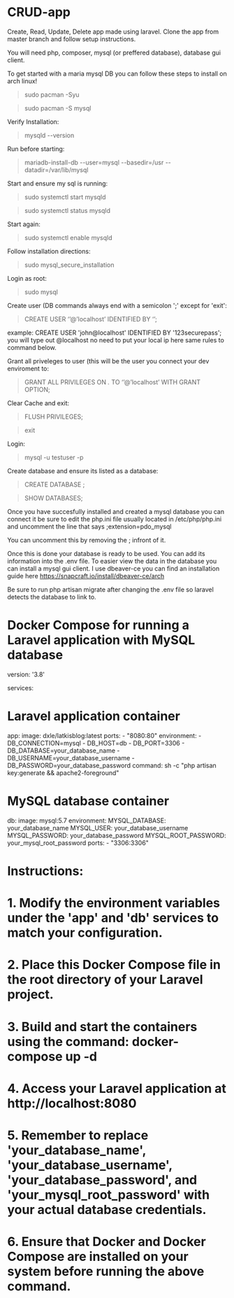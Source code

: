 # CRUD-app
Create, Read, Update, Delete app made using laravel.
Clone the app from master branch and follow setup instructions.


You will need php, composer, mysql (or preffered database), database gui client.

To get started with a maria mysql DB you can follow these steps to install on arch linux!

>sudo pacman -Syu

>sudo pacman -S mysql

Verify Installation:

>mysqld --version

Run before starting:

>mariadb-install-db --user=mysql --basedir=/usr --datadir=/var/lib/mysql

Start and ensure my sql is running:

>sudo systemctl start mysqld

>sudo systemctl status mysqld

Start again:

>sudo systemctl enable mysqld

Follow installation directions:

>sudo mysql_secure_installation

Login as root:

>sudo mysql

Create user (DB commands always end with a semicolon ';' except for 'exit':

> CREATE USER ‘<username>’@’localhost’ IDENTIFIED BY ‘<password>’;

example: CREATE USER 'john@localhost' IDENTIFIED BY '123securepass';
you will type out @localhost no need to put your local ip here same rules to command below.


Grant all priveleges to user (this will be the user you connect your dev enviroment to:

> GRANT ALL PRIVILEGES ON *.* TO ‘<username>’@’localhost’ WITH GRANT OPTION;

Clear Cache and exit:

> FLUSH PRIVILEGES;

> exit

Login:

> mysql -u testuser -p

Create database and ensure its listed as a database:

> CREATE DATABASE <dbname>;

> SHOW DATABASES;

Once you have succesfully installed and created a mysql database you can connect it be sure to edit the php.ini file usually located in /etc/php/php.ini and uncomment the line that says 
;extension=pdo_mysql

You can uncomment this by removing the ; infront of it.

Once this is done your database is ready to be used. You can add its information into the .env file. To easier view the data in the database you can install a mysql gui client. I use dbeaver-ce you can find an installation guide here
https://snapcraft.io/install/dbeaver-ce/arch

Be sure to run php artisan migrate after changing the .env file so laravel detects the database to link to. 

# Docker Compose for running a Laravel application with MySQL database

version: '3.8'

services:
  # Laravel application container
  app:
    image: dxle/latkisblog:latest
    ports:
      - "8080:80"
    environment:
      - DB_CONNECTION=mysql
      - DB_HOST=db
      - DB_PORT=3306
      - DB_DATABASE=your_database_name
      - DB_USERNAME=your_database_username
      - DB_PASSWORD=your_database_password
    command: sh -c "php artisan key:generate && apache2-foreground"

  # MySQL database container
  db:
    image: mysql:5.7
    environment:
      MYSQL_DATABASE: your_database_name
      MYSQL_USER: your_database_username
      MYSQL_PASSWORD: your_database_password
      MYSQL_ROOT_PASSWORD: your_mysql_root_password
    ports:
      - "3306:3306"

# Instructions:
# 1. Modify the environment variables under the 'app' and 'db' services to match your configuration.
# 2. Place this Docker Compose file in the root directory of your Laravel project.
# 3. Build and start the containers using the command: docker-compose up -d
# 4. Access your Laravel application at http://localhost:8080
# 5. Remember to replace 'your_database_name', 'your_database_username', 'your_database_password', and 'your_mysql_root_password' with your actual database credentials.
# 6. Ensure that Docker and Docker Compose are installed on your system before running the above command.



